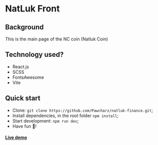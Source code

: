 # NatLuk Front <!-- omit in toc -->

## Background
  This is the main page of the NC coin (Natluk Coin)

## Technology used?
- React.js
- SCSS
- FontsAwesome
- Vite

## Quick start
- Clone: `git clone https://github.com/Pawcharz/natluk-finance.git`;
- Install dependencies, in the root folder `npm install`;
- Start development: `npm run dev`;
- Have fun 👾!

#### [Live demo](https://natluk-finance.surge.sh/)
